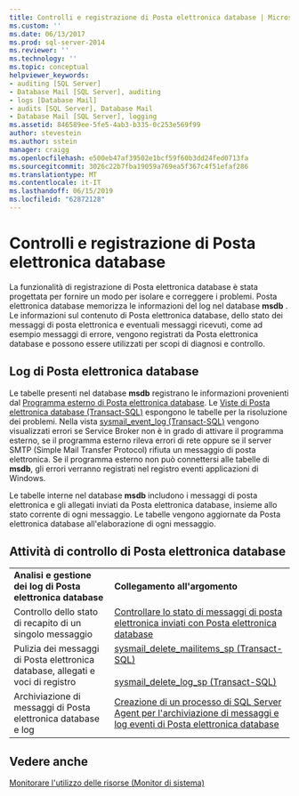```yaml
---
title: Controlli e registrazione di Posta elettronica database | Microsoft Docs
ms.custom: ''
ms.date: 06/13/2017
ms.prod: sql-server-2014
ms.reviewer: ''
ms.technology: ''
ms.topic: conceptual
helpviewer_keywords:
- auditing [SQL Server]
- Database Mail [SQL Server], auditing
- logs [Database Mail]
- audits [SQL Server], Database Mail
- Database Mail [SQL Server], logging
ms.assetid: 846589ee-5fe5-4ab3-b335-0c253e569f99
author: stevestein
ms.author: sstein
manager: craigg
ms.openlocfilehash: e500eb47af39502e1bcf59f60b3dd24fed0713fa
ms.sourcegitcommit: 3026c22b7fba19059a769ea5f367c4f51efaf286
ms.translationtype: MT
ms.contentlocale: it-IT
ms.lasthandoff: 06/15/2019
ms.locfileid: "62872128"
---
```

# <a name="database-mail-log-and-audits"></a>Controlli e registrazione di Posta elettronica database
  La funzionalità di registrazione di Posta elettronica database è stata progettata per fornire un modo per isolare e correggere i problemi. Posta elettronica database memorizza le informazioni del log nel database **msdb** . Le informazioni sul contenuto di Posta elettronica database, dello stato dei messaggi di posta elettronica e eventuali messaggi ricevuti, come ad esempio messaggi di errore, vengono registrati da Posta elettronica database e possono essere utilizzati per scopi di diagnosi e controllo.  
  
## <a name="database-mail-logs"></a>Log di Posta elettronica database  
 Le tabelle presenti nel database **msdb** registrano le informazioni provenienti dal [Programma esterno di Posta elettronica database](database-mail-external-program.md). Le [Viste di Posta elettronica database &#40;Transact-SQL&#41;](/sql/relational-databases/system-catalog-views/database-mail-views-transact-sql) espongono le tabelle per la risoluzione dei problemi. Nella vista [sysmail_event_log &#40;Transact-SQL&#41;](/sql/relational-databases/system-catalog-views/sysmail-event-log-transact-sql) vengono visualizzati errori se Service Broker non è in grado di attivare il programma esterno, se il programma esterno rileva errori di rete oppure se il server SMTP (Simple Mail Transfer Protocol) rifiuta un messaggio di posta elettronica. Se il programma esterno non può connettersi alle tabelle di **msdb**, gli errori verranno registrati nel registro eventi applicazioni di Windows.  
  
 Le tabelle interne nel database **msdb** includono i messaggi di posta elettronica e gli allegati inviati da Posta elettronica database, insieme allo stato corrente di ogni messaggio. Le tabelle vengono aggiornate da Posta elettronica database all'elaborazione di ogni messaggio.  
  
## <a name="database-mail-auditing-tasks"></a>Attività di controllo di Posta elettronica database  
  
|||  
|-|-|  
|**Analisi e gestione dei log di Posta elettronica database**|**Collegamento all'argomento**|  
|Controllo dello stato di recapito di un singolo messaggio|[Controllare lo stato di messaggi di posta elettronica inviati con Posta elettronica database](check-the-status-of-e-mail-messages-sent-with-database-mail.md)|  
|Pulizia dei messaggi di Posta elettronica database, allegati e voci di registro|[sysmail_delete_mailitems_sp &#40;Transact-SQL&#41;](/sql/relational-databases/system-stored-procedures/sysmail-delete-mailitems-sp-transact-sql)<br /><br /> [sysmail_delete_log_sp &#40;Transact-SQL&#41;](/sql/relational-databases/system-stored-procedures/sysmail-delete-log-sp-transact-sql)|  
|Archiviazione di messaggi di Posta elettronica database e log|[Creazione di un processo di SQL Server Agent per l'archiviazione di messaggi e log eventi di Posta elettronica database](create-a-sql-server-agent-job-to-archive-database-mail-messages-and-event-logs.md)|  
  
## <a name="see-also"></a>Vedere anche  
 [Monitorare l'utilizzo delle risorse &#40;Monitor di sistema&#41;](../performance-monitor/monitor-resource-usage-system-monitor.md)  
  
  
